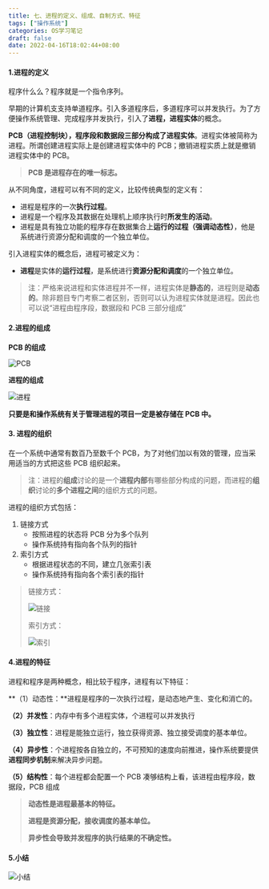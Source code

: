 ```yaml
---
title: 七、进程的定义、组成、自制方式、特征
tags: ["操作系统"]
categories: OS学习笔记
draft: false
date: 2022-04-16T18:02:44+08:00
---
```


#### 1.进程的定义

程序什么么？程序就是一个指令序列。

早期的计算机支支持单道程序。引入多道程序后，多道程序可以并发执行。为了方便操作系统管理、完成程序并发执行，引入了**进程，进程实体**的概念。

**PCB（进程控制块），程序段和数据段三部分构成了进程实体**。进程实体被简称为进程。所谓创建进程实际上是创建进程实体中的 PCB；撤销进程实质上就是撤销进程实体中的 PCB。

> **PCB 是进程存在的唯一标志。**

<!--more-->

从不同角度，进程可以有不同的定义，比较传统典型的定义有：

- 进程是程序的一次**执行过程**。
- 进程是一个程序及其数据在处理机上顺序执行时**所发生的活动**。
- 进程是具有独立功能的程序存在数据集合上**运行的过程（强调动态性）**，他是系统进行资源分配和调度的一个独立单位。

引入进程实体的概念后，进程可被定义为：

- **进程**是实体的**运行过程**，是系统进行**资源分配和调度**的一个独立单位。

> 注：严格来说进程和实体进程并不一样，进程实体是**静态的**，进程则是**动态的**。除非题目专门考察二者区别，否则可以认为进程实体就是进程。因此也可以说“进程由程序段，数据段和 PCB 三部分组成”

#### 2.进程的组成

**PCB 的组成**

![PCB](https://s1.ax1x.com/2022/04/17/LUmoCt.png)

**进程的组成**

![进程](https://s1.ax1x.com/2022/04/17/LUnCvT.png)

**只要是和操作系统有关于管理进程的项目一定是被存储在 PCB 中。**

#### 3. 进程的组织

在一个系统中通常有数百乃至数千个 PCB，为了对他们加以有效的管理，应当采用适当的方式把这些 PCB 组织起来。

> 注：进程的**组成**讨论的是一个**进程内部**有哪些部分构成的问题，而进程的**组织**讨论的**多个进程之间**的组织方式的问题。

进程的组织方式包括：

1. 链接方式
   - 按照进程的状态将 PCB 分为多个队列
   - 操作系统持有指向各个队列的指针
2. 索引方式
   - 根据进程状态的不同，建立几张索引表
   - 操作系统持有指向各个索引表的指针

> 链接方式：
>
> ![链接](https://s1.ax1x.com/2022/04/17/LUKsCn.png)
>
> 索引方式：
>
> ![索引](https://s1.ax1x.com/2022/04/17/LUKjVe.png)

#### 4.进程的特征

进程和程序是两种概念，相比较于程序，进程有以下特征：

**（1）动态性：**进程是程序的一次执行过程，是动态地产生、变化和消亡的。

**（2）并发性**：内存中有多个进程实体，个进程可以并发执行

**（3）独立性**：进程是能独立运行，独立获得资源、独立接受调度的基本单位。

**（4）异步性**：个进程按各自独立的，不可预知的速度向前推进，操作系统要提供**进程同步机制**来解决异步问题。

**（5）结构性**：每个进程都会配置一个 PCB 凑够结构上看，该进程由程序段，数据段，PCB 组成

> **动态性是进程最基本的特征。**
>
> **进程是资源分配，接收调度的基本单位。**
>
> **异步性会导致并发程序的执行结果的不确定性。**

#### 5.小结

![小结](https://s1.ax1x.com/2022/04/17/LUMkqS.png)
